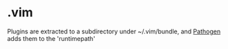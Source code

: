 # .vim

Plugins are extracted to a subdirectory under ~/.vim/bundle, and [Pathogen](https://github.com/tpope/vim-pathogen) adds them to the 'runtimepath'